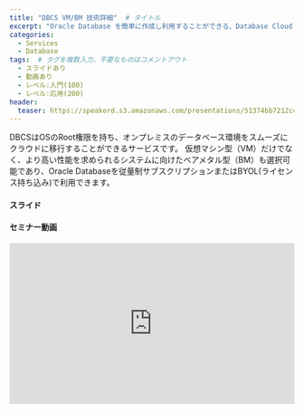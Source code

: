 ```yaml
---
title: "DBCS VM/BM 技術詳細"  # タイトル
excerpt: "Oracle Database を簡単に作成し利用することができる、Database Cloud Service (DBCS) についての解説資料です。"
categories:
  - Services
  - Database
tags:  # タグを複数入力、不要なものはコメントアウト
  - スライドあり
  - 動画あり
  - レベル:入門(100)
  - レベル:応用(200)
header:
  teaser: https://speakerd.s3.amazonaws.com/presentations/51374bb7212c4564a2d18bbc26ad17b6/slide_0.jpg
---
```

 
DBCSはOSのRoot権限を持ち、オンプレミスのデータベース環境をスムーズにクラウドに移行することができるサービスです。
仮想マシン型（VM）だけでなく、より高い性能を求められるシステムに向けたベアメタル型（BM）も選択可能であり、Oracle Databaseを従量制サブスクリプションまたはBYOL(ライセンス持ち込み)で利用できます。


#### スライド

<div style="max-width:768px">

<!-- Speakerdeckから Embeded リンクを取得して貼り付け (ここから) -->
<script async class="speakerdeck-embed" data-id="51374bb7212c4564a2d18bbc26ad17b6" data-ratio="1.77777777777778" src="//speakerdeck.com/assets/embed.js"></script>
<!-- Speakerdeckから Embeded リンクを取得して貼り付け (ここまで) -->

</div>


#### セミナー動画

<!-- Oracle Vide Hub から Embed リンクを取得して貼り付け (ここから) リンク取得時には Player Size を 768x432 に、Responsive Sizing を有効にして取得してください -->
<div style="max-width:768px"><div style="position:relative;padding-bottom:56.25%"><iframe id="kaltura_player" src="https://cdnapisec.kaltura.com/p/2171811/sp/217181100/embedIframeJs/uiconf_id/35965902/partner_id/2171811?iframeembed=true&playerId=kaltura_player&entry_id=0_lyh6t8ka&flashvars[streamerType]=auto&amp;flashvars[localizationCode]=en&amp;flashvars[leadWithHTML5]=true&amp;flashvars[sideBarContainer.plugin]=true&amp;flashvars[sideBarContainer.position]=left&amp;flashvars[sideBarContainer.clickToClose]=true&amp;flashvars[chapters.plugin]=true&amp;flashvars[chapters.layout]=vertical&amp;flashvars[chapters.thumbnailRotator]=false&amp;flashvars[streamSelector.plugin]=true&amp;flashvars[EmbedPlayer.SpinnerTarget]=videoHolder&amp;flashvars[dualScreen.plugin]=true&amp;flashvars[hotspots.plugin]=1&amp;flashvars[mediaProxy.mediaPlayFrom]=0&amp;flashvars[Kaltura.addCrossoriginToIframe]=true&amp;&wid=1_uosycbix" width="768" height="432" allowfullscreen webkitallowfullscreen mozAllowFullScreen allow="autoplay *; fullscreen *; encrypted-media *" sandbox="allow-forms allow-same-origin allow-scripts allow-top-navigation allow-pointer-lock allow-popups allow-modals allow-orientation-lock allow-popups-to-escape-sandbox allow-presentation allow-top-navigation-by-user-activation" frameborder="0" title="Kaltura Player" style="position:absolute;top:0;left:0;width:100%;height:100%"></iframe></div></div>
<!-- Oracle Vide Hub から Embed リンクを取得して貼り付け (ここまで) -->
